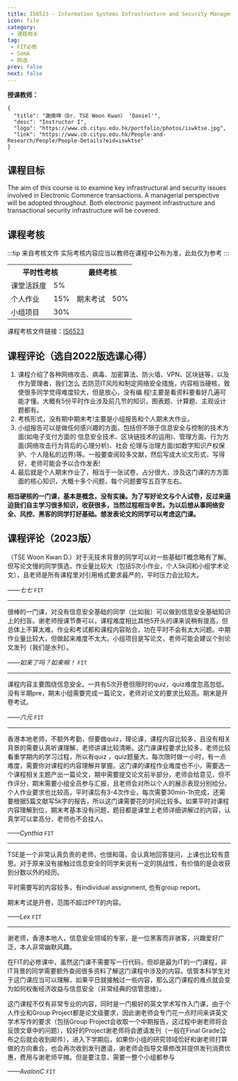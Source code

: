 ```yaml
---
title: IS6523 - Information Systems Infrastructure and Security Management
icon: file
category:
 - 课程相关
tag:
 - FIT必修
 - SemA
 - 网选
prev: false
next: false
---
```


**授课教师：**

```card
{
  "title": "謝煥坤（Dr. TSE Woon Kwan） 'Daniel'",
  "desc": "Instructor I",
  "logo": "https://www.cb.cityu.edu.hk/portfolio/photos/iswktse.jpg",
  "link": "https://www.cb.cityu.edu.hk/People-and-Research/People/People-Details?eid=iswktse"
}
```

<!-- more -->

## 课程目标

The aim of this course is to examine key infrastructural and security issues involved in Electronic Commerce transactions. A managerial perspective will be adopted throughout. Both electronic payment infrastructure and transactional security infrastructure will be covered.

## 课程考核

:::tip 来自考核文件
实际考核内容应当以教师在课程中公布为准，此处仅为参考
:::

<table>
    <tr>
        <th colspan=2>
            平时性考核
        </th>
        <th colspan=2>
            最终考核
        </th>
    </tr>
    <tr>
        <td>
            课堂活跃度
        </td>
        <td>
            5%
        </td>
        <td rowspan=3>
            期末考试
        </td>
        <td rowspan=3>
            50%
        </td>
    </tr>
    <tr>
        <td>
            个人作业
        </td>
        <td>
            15%
        </td>
    </tr>
    <tr>
        <td>
            小组项目
        </td>
        <td>
            30%
        </td>
    </tr>
</table>

课程考核文件链接：[IS6523](https://www.cityu.edu.hk/catalogue/pg/202324/course/IS6523.pdf)

## 课程评论（选自2022版选课心得）

1. 课程介绍了各种网络攻击、病毒、加密算法、防火墙、VPN、区块链等，以及作为管理者，我们怎么 去防范IT风险和制定网络安全措施，内容相当硬核，致使很多同学觉得难度较大，但是放心，没有编 程!主要是看资料要看好几遍可能才懂。大概有5份平时作业涉及前几节的知识，图表题、计算题、主观设计题都有。
2. 考核形式，没有期中期末考!主要是小组报告和个人期末大作业。
3. 小组报告可以是做任何感兴趣的方面，包括但不限于信息安全与控制的技术方面(如电子支付方面的 信息安全技术、区块链技术的运用)、管理方面、行为方面(网络攻击行为背后的心理分析)、社会 伦理与治理方面(如数字知识产权保护、个人隐私的边界)等。一般要查阅较多文献，然后写成大论文形式，写得好，老师可能会予以合作发表!
4. 最后就是个人期末作业了，相当于一张试卷，占分很大，涉及这门课的方方面面的核心知识，大概十多个问题，每个问题要写五百字左右。

**相当硬核的一门课，基本是概念，没有实操。为了写好论文与个人试卷，反过来逼迫我们自主学习很多知识，收获很多，当然过程相当辛苦。为以后想从事网络安全、风控、黑客的同学打好基础。想发表论文的同学可以考虑这门课。**

## 课程评论（2023版）

（TSE Woon Kwan D.）对于无技术背景的同学可以对一些基础IT概念略有了解。但写论文慢的同学慎选，作业量比较大（包括5次小作业，个人5k词和小组学术论文），且老师是所有课程里对引用格式要求最严的，平时压力会比较大。

_——七七_ `FIT`

---

很棒的一门课，对没有信息安全基础的同学（比如我）可以做到信息安全基础知识上的扫盲。谢老师授课节奏可以，课程难度相比其他5开头的课来说稍有提高，但总体上不算太难。作业和考试都和课程内容贴合，功在平时不会有太大问题。中期作业量比较大，但做起来难度不太大。小组项目是写论文，老师可能会建议个别论文发刊（我们是水刊）。

_——如来了吗？如来嘛！_ `FIT`

---

课程内容主要围绕信息安全。一共有5次开卷但限时的quiz，quiz难度忽高忽低。没有半期pre，期末小组需要完成一篇论文，老师对论文的要求比较高。期末是开卷考试。

_——六元_ `FIT`

---

香港本地老师，不额外考勤，但要做quiz，理论课，课程内容比较多，且没有相关背景的需要认真听课理解，老师讲课比较清晰。这门课课程要求比较多，老师比较看重学期内的学习过程，所以有quiz ，quiz题量大，每次限时做一小时，有一点难度，需要你对课程的内容理解并掌握。这门课的课程作业难度也不小，需要选一个课程相关主题产出一篇论文，期中需要提交论文前半部分，老师会给意见，但不作评分，期末需要小组全员参与汇报，且老师会对所以个人的展示表现分别给分。个人作业要求也比较高，平时课后有3-4次作业，每次需要30min-1h完成，还需要根据5篇文献写5k字的报告，所以这门课需要花的时间比较多。如果平时对课程内容理解到位，期末考基本没有问题，题目都是课堂上老师详细讲解过的内容，认真学可以拿高分，老师也不会挂人。

_——Cynthia_ `FIT`

---

TSE是一个非常认真负责的老师，也很和蔼，会认真地回答提问，上课也比较有意思。对于原来没有接触过信息安全的同学来说有一定的挑战性，有价值的是会收获到分数以外的经历。

平时需要写的内容较多，有individual assignment, 也有group report。

期末考试是开卷，范围不超过PPT的内容。

_——Lex_ `FIT`

---

谢老师，香港本地人，信息安全领域的专家，是一位黑客而非骇客，兴趣爱好广泛，本人非常幽默风趣。

在FIT的必修课中，虽然这门课不需要写一行代码，但却是最为IT的一门课程，非IT背景的同学需要额外查阅很多资料了解这门课程中涉及的内容。信管本科学生对于这门课应当可以理解，如果平日就接触过一些内容，那么这门课程的难点就会变为如何权衡经济收益与信息安全（非常经典的信管思维）。

这门课程不仅有非常专业的内容，同时是一门极好的英文学术写作入门课，由于个人作业和Group Project都是论文级要求，因此谢老师会专门花一点时间来讲英文学术写作的要求（包括Group Project会收取一个中期报告，这过程中谢老师将会反馈文章中的问题），较好的Project谢老师将会邀请发刊（一般在Final Grade公布之后就会收到邮件），进入下学期后，如果你小组的研究领域恰好和谢老师打算做的方向重合，也会再次收到发刊邀请，谢老师会指导文章修改并提供发刊消费优惠，费用与谢老师平摊。但是要注意，需要一整个小组都参与

_——AvalonC_ `FIT`
